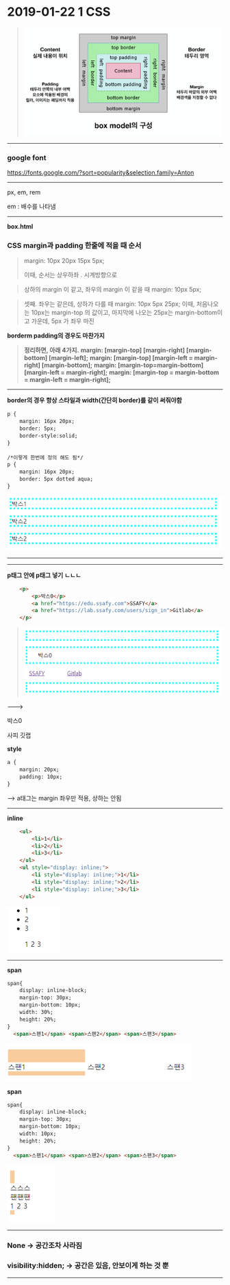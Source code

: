 # 2019-01-22 1 CSS

> ![1548121965630](../typora-user-images/1548121965630.png)



---

### google font

https://fonts.google.com/?sort=popularity&selection.family=Anton

---



px, em, rem

em : 배수를 나타냄



---

**box.html**

### CSS margin과 padding 한줄에 적을 때 순서
> margin: 10px 20px 15px 5px;
>
> 이때, 순서는 상우하좌 . 시계방향으로 

> 상하의 margin 이 같고, 좌우의 margin 이 같을 때
> margin: 10px 5px;

> 셋째. 좌우는 같은데, 상하가 다를 때
> margin: 10px 5px 25px;
> 이때, 처음나오는 10px는 margin-top 의 값이고, 마지막에 나오는 25px는 margin-bottom이고 
> 가운데, 5px 가 좌우 마진

**borderm padding의 경우도 마찬가지**

> **정리하면, 아래 4가지.**
> **margin: [margin-top] [margin-right] [margin-bottom] [margin-left];**
> **margin: [margin-top] [margin-left = margin-right] [margin-bottom];**
> **margin: [margin-top=margin-bottom] [margin-left = margin-right];**
> **margin: [margin-top = margin-bottom = margin-left = margin-right];**

---

**border의 경우 항상 스타일과 width(간단히 border)를 같이 써줘야함**

```html
p {
    margin: 16px 20px;
    border: 5px;
    border-style:solid;
}

/*이렇게 한번에 정의 해도 됨*/
p {
    margin: 16px 20px;
    border: 5px dotted aqua;
}
```

![1548121898656](../typora-user-images/1548121898656.png)

---

---

**p태그 안에 p태그 넣기 ㄴㄴㄴ**

```html
    <p> 
        <p>박스0</p>
        <a href="https://edu.ssafy.com">SSAFY</a>
        <a href="https://lab.ssafy.com/users/sign_in">Gitlab</a>
    </p>
```

>![1548123646655](../typora-user-images/1548123646655.png)

---> <p></p>    <p>박스0</p>   사피 깃랩    <p></p>

**style**

```html
a {
    margin: 20px;
    padding: 10px;
}
```

--> a태그는 margin 좌우만 적용, 상하는 안됨



---

**inline**

```html
    <ul>
        <li>1</li>
        <li>2</li>
        <li>3</li>
    </ul>
    <ul style="display: inline;">
        <li style="display: inline;">1</li>
        <li style="display: inline;">2</li>
        <li style="display: inline;">3</li>
    </ul>
```

![1548124473596](../typora-user-images/1548124473596.png)

---

**span**

```html
span{
    display: inline-block;
    margin-top: 30px;
    margin-bottom: 10px;
    width: 30%;
    height: 20%;
}
  <span>스팬1</span> <span>스팬2</span> <span>스팬3</span> 
```

![1548125099963](../typora-user-images/1548125099963.png)

**span**

```html
span{
    display: inline-block;
    margin-top: 30px;
    margin-bottom: 10px;
    width: 10px;
    height: 20%;
}
  <span>스팬1</span> <span>스팬2</span> <span>스팬3</span> 
```

![1548125143414](../typora-user-images/1548125143414.png)

---

### **None -> 공간조차 사라짐**

### **visibility:hidden; -> 공간은 있음, 안보이게 하는 것 뿐** 

---

